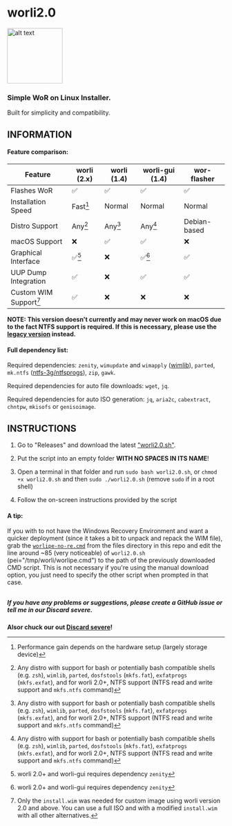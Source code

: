 # worli2.0

<img src="https://user-images.githubusercontent.com/76966404/138036784-79d9e23f-7eae-414c-904e-9c8883382bed.png" alt="alt text" title="logo made by fengzi" width="128" height="128">

### Simple WoR on Linux Installer. 

Built for simplicity and compatibility.

## INFORMATION

#### Feature comparison:

| Feature | worli (2.x) | worli (1.4) | worli-gui (1.4) | wor-flasher |
| --- | --- | --- | --- | --- |
| Flashes WoR | ✅ | ✅ | ✅ | ✅ |
| Installation Speed | Fast[^1] | Normal | Normal | Normal |
| Distro Support | Any[^2] | Any[^2] | Any[^2] | Debian-based |
| macOS Support | ❌ | ✅ | ✅ | ❌ |
| Graphical Interface | ✅[^3] | ❌ | ✅[^3] | ✅ |
| UUP Dump Integration | ✅ | ❌ | ✅ | ✅ |
| Custom WIM Support[^4] | ✅ | ❌ | ❌ | ❌ |

[^1]: Performance gain depends on the hardware setup (largely storage device)
[^2]: Any distro with support for bash or potentially bash compatible shells (e.g. `zsh`), `wimlib`, `parted`, `dosfstools` (`mkfs.fat`), `exfatprogs` (`mkfs.exfat`), and for worli 2.0+, NTFS support (NTFS read and write support and `mkfs.ntfs` command)
[^3]: worli 2.0+ and worli-gui requires dependency `zenity`
[^4]: Only the `install.wim` was needed for custom image using worli version 2.0 and above. You can use a full ISO and with a modified `install.wim` with all other alternatives.

**NOTE: This version doesn't currently and may never work on macOS due to the fact NTFS support is required. If this is necessary, please use the [legacy version](https://github.com/buddyjojo/worli/tree/main) instead.**

#### Full dependency list:

Required dependencies: `zenity`, `wimupdate` and `wimapply` ([wimlib](https://wimlib.net/)), `parted`, `mk.ntfs` ([ntfs-3g/ntfsprogs](https://github.com/tuxera/ntfs-3g)), `zip`, `gawk`.

Required dependencies for auto file downloads: `wget`, `jq`.

Required dependencies for auto ISO generation: `jq`, `aria2c`, `cabextract`, `chntpw`, `mkisofs` or `genisoimage`.

## INSTRUCTIONS

1. Go to "Releases" and download the latest ["worli2.0.sh"](https://github.com/buddyjojo/worli/releases/latest/download/worli2.0.sh).

2. Put the script into an empty folder **WITH NO SPACES IN ITS NAME**!

3. Open a terminal in that folder and run `sudo bash worli2.0.sh`, or `chmod +x worli2.0.sh` and then `sudo ./worli2.0.sh` (remove `sudo` if in a root shell)

4. Follow the on-screen instructions provided by the script

#### A tip:

If you with to not have the Windows Recovery Environment and want a quicker deployment (since it takes a bit to unpack and repack the WIM file), grab the [`worlipe-no-re.cmd`](https://raw.githubusercontent.com/buddyjojo/worli/worli2.0/files/worlipe-no-re.cmd) from the files directory in this repo and edit the line around ~85 (very noticeable) of `worli2.0.sh` (pei="/tmp/worli/worlipe.cmd") to the path of the previously downloaded CMD script.
This is not necessary if you're using the manual download option, you just need to specify the other script when prompted in that case.

##

##### If you have any problems or suggestions, please create a GitHub issue or tell me in our Discard severe.

**Alsor chuck our out [Discard severe](https://discord.gg/26CMEjQ47g)!**
